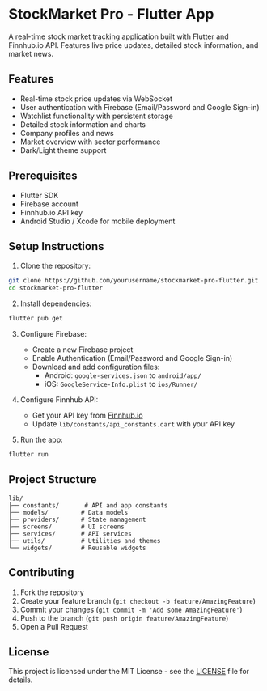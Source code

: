 # StockMarket Pro - Flutter App

A real-time stock market tracking application built with Flutter and Finnhub.io API. Features live price updates, detailed stock information, and market news.

## Features

- Real-time stock price updates via WebSocket
- User authentication with Firebase (Email/Password and Google Sign-in)
- Watchlist functionality with persistent storage
- Detailed stock information and charts
- Company profiles and news
- Market overview with sector performance
- Dark/Light theme support

## Prerequisites

- Flutter SDK
- Firebase account
- Finnhub.io API key
- Android Studio / Xcode for mobile deployment

## Setup Instructions

1. Clone the repository:
```bash
git clone https://github.com/yourusername/stockmarket-pro-flutter.git
cd stockmarket-pro-flutter
```

2. Install dependencies:
```bash
flutter pub get
```

3. Configure Firebase:
   - Create a new Firebase project
   - Enable Authentication (Email/Password and Google Sign-in)
   - Download and add configuration files:
     - Android: `google-services.json` to `android/app/`
     - iOS: `GoogleService-Info.plist` to `ios/Runner/`

4. Configure Finnhub API:
   - Get your API key from [Finnhub.io](https://finnhub.io/)
   - Update `lib/constants/api_constants.dart` with your API key

5. Run the app:
```bash
flutter run
```

## Project Structure

```
lib/
├── constants/       # API and app constants
├── models/         # Data models
├── providers/      # State management
├── screens/        # UI screens
├── services/       # API services
├── utils/          # Utilities and themes
└── widgets/        # Reusable widgets
```

## Contributing

1. Fork the repository
2. Create your feature branch (`git checkout -b feature/AmazingFeature`)
3. Commit your changes (`git commit -m 'Add some AmazingFeature'`)
4. Push to the branch (`git push origin feature/AmazingFeature`)
5. Open a Pull Request

## License

This project is licensed under the MIT License - see the [LICENSE](LICENSE) file for details.